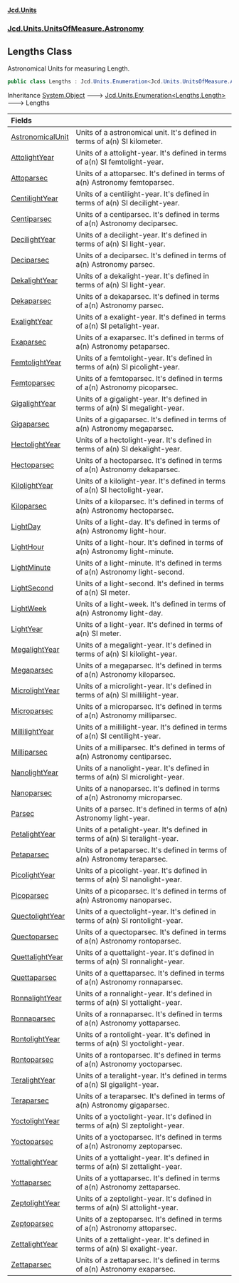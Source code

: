 #### [Jcd.Units](index.md 'index')
### [Jcd.Units.UnitsOfMeasure.Astronomy](Jcd.Units.UnitsOfMeasure.Astronomy.md 'Jcd.Units.UnitsOfMeasure.Astronomy')

## Lengths Class

Astronomical Units for measuring Length.

```csharp
public class Lengths : Jcd.Units.Enumeration<Jcd.Units.UnitsOfMeasure.Astronomy.Lengths, Jcd.Units.UnitTypes.Length>
```

Inheritance [System.Object](https://docs.microsoft.com/en-us/dotnet/api/System.Object 'System.Object') &#129106; [Jcd.Units.Enumeration&lt;](Jcd.Units.Enumeration_TEnumeration,T_.md 'Jcd.Units.Enumeration<TEnumeration,T>')[Lengths](Jcd.Units.UnitsOfMeasure.Astronomy.Lengths.md 'Jcd.Units.UnitsOfMeasure.Astronomy.Lengths')[,](Jcd.Units.Enumeration_TEnumeration,T_.md 'Jcd.Units.Enumeration<TEnumeration,T>')[Length](Jcd.Units.UnitTypes.Length.md 'Jcd.Units.UnitTypes.Length')[&gt;](Jcd.Units.Enumeration_TEnumeration,T_.md 'Jcd.Units.Enumeration<TEnumeration,T>') &#129106; Lengths

| Fields | |
| :--- | :--- |
| [AstronomicalUnit](Jcd.Units.UnitsOfMeasure.Astronomy.Lengths.AstronomicalUnit.md 'Jcd.Units.UnitsOfMeasure.Astronomy.Lengths.AstronomicalUnit') | Units of a astronomical unit. It's defined in terms of a(n) SI kilometer. |
| [AttolightYear](Jcd.Units.UnitsOfMeasure.Astronomy.Lengths.AttolightYear.md 'Jcd.Units.UnitsOfMeasure.Astronomy.Lengths.AttolightYear') | Units of a attolight-year. It's defined in terms of a(n) SI femtolight-year. |
| [Attoparsec](Jcd.Units.UnitsOfMeasure.Astronomy.Lengths.Attoparsec.md 'Jcd.Units.UnitsOfMeasure.Astronomy.Lengths.Attoparsec') | Units of a attoparsec. It's defined in terms of a(n) Astronomy femtoparsec. |
| [CentilightYear](Jcd.Units.UnitsOfMeasure.Astronomy.Lengths.CentilightYear.md 'Jcd.Units.UnitsOfMeasure.Astronomy.Lengths.CentilightYear') | Units of a centilight-year. It's defined in terms of a(n) SI decilight-year. |
| [Centiparsec](Jcd.Units.UnitsOfMeasure.Astronomy.Lengths.Centiparsec.md 'Jcd.Units.UnitsOfMeasure.Astronomy.Lengths.Centiparsec') | Units of a centiparsec. It's defined in terms of a(n) Astronomy deciparsec. |
| [DecilightYear](Jcd.Units.UnitsOfMeasure.Astronomy.Lengths.DecilightYear.md 'Jcd.Units.UnitsOfMeasure.Astronomy.Lengths.DecilightYear') | Units of a decilight-year. It's defined in terms of a(n) SI light-year. |
| [Deciparsec](Jcd.Units.UnitsOfMeasure.Astronomy.Lengths.Deciparsec.md 'Jcd.Units.UnitsOfMeasure.Astronomy.Lengths.Deciparsec') | Units of a deciparsec. It's defined in terms of a(n) Astronomy parsec. |
| [DekalightYear](Jcd.Units.UnitsOfMeasure.Astronomy.Lengths.DekalightYear.md 'Jcd.Units.UnitsOfMeasure.Astronomy.Lengths.DekalightYear') | Units of a dekalight-year. It's defined in terms of a(n) SI light-year. |
| [Dekaparsec](Jcd.Units.UnitsOfMeasure.Astronomy.Lengths.Dekaparsec.md 'Jcd.Units.UnitsOfMeasure.Astronomy.Lengths.Dekaparsec') | Units of a dekaparsec. It's defined in terms of a(n) Astronomy parsec. |
| [ExalightYear](Jcd.Units.UnitsOfMeasure.Astronomy.Lengths.ExalightYear.md 'Jcd.Units.UnitsOfMeasure.Astronomy.Lengths.ExalightYear') | Units of a exalight-year. It's defined in terms of a(n) SI petalight-year. |
| [Exaparsec](Jcd.Units.UnitsOfMeasure.Astronomy.Lengths.Exaparsec.md 'Jcd.Units.UnitsOfMeasure.Astronomy.Lengths.Exaparsec') | Units of a exaparsec. It's defined in terms of a(n) Astronomy petaparsec. |
| [FemtolightYear](Jcd.Units.UnitsOfMeasure.Astronomy.Lengths.FemtolightYear.md 'Jcd.Units.UnitsOfMeasure.Astronomy.Lengths.FemtolightYear') | Units of a femtolight-year. It's defined in terms of a(n) SI picolight-year. |
| [Femtoparsec](Jcd.Units.UnitsOfMeasure.Astronomy.Lengths.Femtoparsec.md 'Jcd.Units.UnitsOfMeasure.Astronomy.Lengths.Femtoparsec') | Units of a femtoparsec. It's defined in terms of a(n) Astronomy picoparsec. |
| [GigalightYear](Jcd.Units.UnitsOfMeasure.Astronomy.Lengths.GigalightYear.md 'Jcd.Units.UnitsOfMeasure.Astronomy.Lengths.GigalightYear') | Units of a gigalight-year. It's defined in terms of a(n) SI megalight-year. |
| [Gigaparsec](Jcd.Units.UnitsOfMeasure.Astronomy.Lengths.Gigaparsec.md 'Jcd.Units.UnitsOfMeasure.Astronomy.Lengths.Gigaparsec') | Units of a gigaparsec. It's defined in terms of a(n) Astronomy megaparsec. |
| [HectolightYear](Jcd.Units.UnitsOfMeasure.Astronomy.Lengths.HectolightYear.md 'Jcd.Units.UnitsOfMeasure.Astronomy.Lengths.HectolightYear') | Units of a hectolight-year. It's defined in terms of a(n) SI dekalight-year. |
| [Hectoparsec](Jcd.Units.UnitsOfMeasure.Astronomy.Lengths.Hectoparsec.md 'Jcd.Units.UnitsOfMeasure.Astronomy.Lengths.Hectoparsec') | Units of a hectoparsec. It's defined in terms of a(n) Astronomy dekaparsec. |
| [KilolightYear](Jcd.Units.UnitsOfMeasure.Astronomy.Lengths.KilolightYear.md 'Jcd.Units.UnitsOfMeasure.Astronomy.Lengths.KilolightYear') | Units of a kilolight-year. It's defined in terms of a(n) SI hectolight-year. |
| [Kiloparsec](Jcd.Units.UnitsOfMeasure.Astronomy.Lengths.Kiloparsec.md 'Jcd.Units.UnitsOfMeasure.Astronomy.Lengths.Kiloparsec') | Units of a kiloparsec. It's defined in terms of a(n) Astronomy hectoparsec. |
| [LightDay](Jcd.Units.UnitsOfMeasure.Astronomy.Lengths.LightDay.md 'Jcd.Units.UnitsOfMeasure.Astronomy.Lengths.LightDay') | Units of a light-day. It's defined in terms of a(n) Astronomy light-hour. |
| [LightHour](Jcd.Units.UnitsOfMeasure.Astronomy.Lengths.LightHour.md 'Jcd.Units.UnitsOfMeasure.Astronomy.Lengths.LightHour') | Units of a light-hour. It's defined in terms of a(n) Astronomy light-minute. |
| [LightMinute](Jcd.Units.UnitsOfMeasure.Astronomy.Lengths.LightMinute.md 'Jcd.Units.UnitsOfMeasure.Astronomy.Lengths.LightMinute') | Units of a light-minute. It's defined in terms of a(n) Astronomy light-second. |
| [LightSecond](Jcd.Units.UnitsOfMeasure.Astronomy.Lengths.LightSecond.md 'Jcd.Units.UnitsOfMeasure.Astronomy.Lengths.LightSecond') | Units of a light-second. It's defined in terms of a(n) SI meter. |
| [LightWeek](Jcd.Units.UnitsOfMeasure.Astronomy.Lengths.LightWeek.md 'Jcd.Units.UnitsOfMeasure.Astronomy.Lengths.LightWeek') | Units of a light-week. It's defined in terms of a(n) Astronomy light-day. |
| [LightYear](Jcd.Units.UnitsOfMeasure.Astronomy.Lengths.LightYear.md 'Jcd.Units.UnitsOfMeasure.Astronomy.Lengths.LightYear') | Units of a light-year. It's defined in terms of a(n) SI meter. |
| [MegalightYear](Jcd.Units.UnitsOfMeasure.Astronomy.Lengths.MegalightYear.md 'Jcd.Units.UnitsOfMeasure.Astronomy.Lengths.MegalightYear') | Units of a megalight-year. It's defined in terms of a(n) SI kilolight-year. |
| [Megaparsec](Jcd.Units.UnitsOfMeasure.Astronomy.Lengths.Megaparsec.md 'Jcd.Units.UnitsOfMeasure.Astronomy.Lengths.Megaparsec') | Units of a megaparsec. It's defined in terms of a(n) Astronomy kiloparsec. |
| [MicrolightYear](Jcd.Units.UnitsOfMeasure.Astronomy.Lengths.MicrolightYear.md 'Jcd.Units.UnitsOfMeasure.Astronomy.Lengths.MicrolightYear') | Units of a microlight-year. It's defined in terms of a(n) SI millilight-year. |
| [Microparsec](Jcd.Units.UnitsOfMeasure.Astronomy.Lengths.Microparsec.md 'Jcd.Units.UnitsOfMeasure.Astronomy.Lengths.Microparsec') | Units of a microparsec. It's defined in terms of a(n) Astronomy milliparsec. |
| [MillilightYear](Jcd.Units.UnitsOfMeasure.Astronomy.Lengths.MillilightYear.md 'Jcd.Units.UnitsOfMeasure.Astronomy.Lengths.MillilightYear') | Units of a millilight-year. It's defined in terms of a(n) SI centilight-year. |
| [Milliparsec](Jcd.Units.UnitsOfMeasure.Astronomy.Lengths.Milliparsec.md 'Jcd.Units.UnitsOfMeasure.Astronomy.Lengths.Milliparsec') | Units of a milliparsec. It's defined in terms of a(n) Astronomy centiparsec. |
| [NanolightYear](Jcd.Units.UnitsOfMeasure.Astronomy.Lengths.NanolightYear.md 'Jcd.Units.UnitsOfMeasure.Astronomy.Lengths.NanolightYear') | Units of a nanolight-year. It's defined in terms of a(n) SI microlight-year. |
| [Nanoparsec](Jcd.Units.UnitsOfMeasure.Astronomy.Lengths.Nanoparsec.md 'Jcd.Units.UnitsOfMeasure.Astronomy.Lengths.Nanoparsec') | Units of a nanoparsec. It's defined in terms of a(n) Astronomy microparsec. |
| [Parsec](Jcd.Units.UnitsOfMeasure.Astronomy.Lengths.Parsec.md 'Jcd.Units.UnitsOfMeasure.Astronomy.Lengths.Parsec') | Units of a parsec. It's defined in terms of a(n) Astronomy light-year. |
| [PetalightYear](Jcd.Units.UnitsOfMeasure.Astronomy.Lengths.PetalightYear.md 'Jcd.Units.UnitsOfMeasure.Astronomy.Lengths.PetalightYear') | Units of a petalight-year. It's defined in terms of a(n) SI teralight-year. |
| [Petaparsec](Jcd.Units.UnitsOfMeasure.Astronomy.Lengths.Petaparsec.md 'Jcd.Units.UnitsOfMeasure.Astronomy.Lengths.Petaparsec') | Units of a petaparsec. It's defined in terms of a(n) Astronomy teraparsec. |
| [PicolightYear](Jcd.Units.UnitsOfMeasure.Astronomy.Lengths.PicolightYear.md 'Jcd.Units.UnitsOfMeasure.Astronomy.Lengths.PicolightYear') | Units of a picolight-year. It's defined in terms of a(n) SI nanolight-year. |
| [Picoparsec](Jcd.Units.UnitsOfMeasure.Astronomy.Lengths.Picoparsec.md 'Jcd.Units.UnitsOfMeasure.Astronomy.Lengths.Picoparsec') | Units of a picoparsec. It's defined in terms of a(n) Astronomy nanoparsec. |
| [QuectolightYear](Jcd.Units.UnitsOfMeasure.Astronomy.Lengths.QuectolightYear.md 'Jcd.Units.UnitsOfMeasure.Astronomy.Lengths.QuectolightYear') | Units of a quectolight-year. It's defined in terms of a(n) SI rontolight-year. |
| [Quectoparsec](Jcd.Units.UnitsOfMeasure.Astronomy.Lengths.Quectoparsec.md 'Jcd.Units.UnitsOfMeasure.Astronomy.Lengths.Quectoparsec') | Units of a quectoparsec. It's defined in terms of a(n) Astronomy rontoparsec. |
| [QuettalightYear](Jcd.Units.UnitsOfMeasure.Astronomy.Lengths.QuettalightYear.md 'Jcd.Units.UnitsOfMeasure.Astronomy.Lengths.QuettalightYear') | Units of a quettalight-year. It's defined in terms of a(n) SI ronnalight-year. |
| [Quettaparsec](Jcd.Units.UnitsOfMeasure.Astronomy.Lengths.Quettaparsec.md 'Jcd.Units.UnitsOfMeasure.Astronomy.Lengths.Quettaparsec') | Units of a quettaparsec. It's defined in terms of a(n) Astronomy ronnaparsec. |
| [RonnalightYear](Jcd.Units.UnitsOfMeasure.Astronomy.Lengths.RonnalightYear.md 'Jcd.Units.UnitsOfMeasure.Astronomy.Lengths.RonnalightYear') | Units of a ronnalight-year. It's defined in terms of a(n) SI yottalight-year. |
| [Ronnaparsec](Jcd.Units.UnitsOfMeasure.Astronomy.Lengths.Ronnaparsec.md 'Jcd.Units.UnitsOfMeasure.Astronomy.Lengths.Ronnaparsec') | Units of a ronnaparsec. It's defined in terms of a(n) Astronomy yottaparsec. |
| [RontolightYear](Jcd.Units.UnitsOfMeasure.Astronomy.Lengths.RontolightYear.md 'Jcd.Units.UnitsOfMeasure.Astronomy.Lengths.RontolightYear') | Units of a rontolight-year. It's defined in terms of a(n) SI yoctolight-year. |
| [Rontoparsec](Jcd.Units.UnitsOfMeasure.Astronomy.Lengths.Rontoparsec.md 'Jcd.Units.UnitsOfMeasure.Astronomy.Lengths.Rontoparsec') | Units of a rontoparsec. It's defined in terms of a(n) Astronomy yoctoparsec. |
| [TeralightYear](Jcd.Units.UnitsOfMeasure.Astronomy.Lengths.TeralightYear.md 'Jcd.Units.UnitsOfMeasure.Astronomy.Lengths.TeralightYear') | Units of a teralight-year. It's defined in terms of a(n) SI gigalight-year. |
| [Teraparsec](Jcd.Units.UnitsOfMeasure.Astronomy.Lengths.Teraparsec.md 'Jcd.Units.UnitsOfMeasure.Astronomy.Lengths.Teraparsec') | Units of a teraparsec. It's defined in terms of a(n) Astronomy gigaparsec. |
| [YoctolightYear](Jcd.Units.UnitsOfMeasure.Astronomy.Lengths.YoctolightYear.md 'Jcd.Units.UnitsOfMeasure.Astronomy.Lengths.YoctolightYear') | Units of a yoctolight-year. It's defined in terms of a(n) SI zeptolight-year. |
| [Yoctoparsec](Jcd.Units.UnitsOfMeasure.Astronomy.Lengths.Yoctoparsec.md 'Jcd.Units.UnitsOfMeasure.Astronomy.Lengths.Yoctoparsec') | Units of a yoctoparsec. It's defined in terms of a(n) Astronomy zeptoparsec. |
| [YottalightYear](Jcd.Units.UnitsOfMeasure.Astronomy.Lengths.YottalightYear.md 'Jcd.Units.UnitsOfMeasure.Astronomy.Lengths.YottalightYear') | Units of a yottalight-year. It's defined in terms of a(n) SI zettalight-year. |
| [Yottaparsec](Jcd.Units.UnitsOfMeasure.Astronomy.Lengths.Yottaparsec.md 'Jcd.Units.UnitsOfMeasure.Astronomy.Lengths.Yottaparsec') | Units of a yottaparsec. It's defined in terms of a(n) Astronomy zettaparsec. |
| [ZeptolightYear](Jcd.Units.UnitsOfMeasure.Astronomy.Lengths.ZeptolightYear.md 'Jcd.Units.UnitsOfMeasure.Astronomy.Lengths.ZeptolightYear') | Units of a zeptolight-year. It's defined in terms of a(n) SI attolight-year. |
| [Zeptoparsec](Jcd.Units.UnitsOfMeasure.Astronomy.Lengths.Zeptoparsec.md 'Jcd.Units.UnitsOfMeasure.Astronomy.Lengths.Zeptoparsec') | Units of a zeptoparsec. It's defined in terms of a(n) Astronomy attoparsec. |
| [ZettalightYear](Jcd.Units.UnitsOfMeasure.Astronomy.Lengths.ZettalightYear.md 'Jcd.Units.UnitsOfMeasure.Astronomy.Lengths.ZettalightYear') | Units of a zettalight-year. It's defined in terms of a(n) SI exalight-year. |
| [Zettaparsec](Jcd.Units.UnitsOfMeasure.Astronomy.Lengths.Zettaparsec.md 'Jcd.Units.UnitsOfMeasure.Astronomy.Lengths.Zettaparsec') | Units of a zettaparsec. It's defined in terms of a(n) Astronomy exaparsec. |
